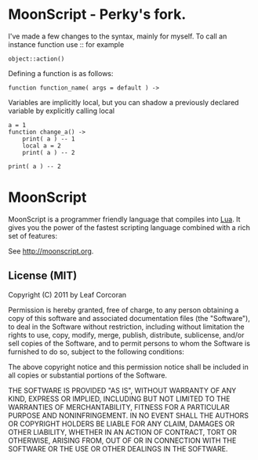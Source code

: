 # MoonScript - Perky's fork.
I've made a few changes to the syntax, mainly for myself.
To call an instance function use :: for example

	object::action()


Defining a function is as follows:

	function function_name( args = default ) ->


Variables are implicitly local, but you can shadow a previously declared variable by
explicitly calling local

	a = 1
	function change_a() ->
		print( a ) -- 1
		local a = 2
		print( a ) -- 2
		
	print( a ) -- 2



# MoonScript

MoonScript is a programmer friendly language that compiles into
[Lua](http://www.lua.org/).  It gives you the power of the fastest scripting
language combined with a rich set of features:

See <http://moonscript.org>.


## License (MIT)

Copyright (C) 2011 by Leaf Corcoran

Permission is hereby granted, free of charge, to any person obtaining a copy
of this software and associated documentation files (the "Software"), to deal
in the Software without restriction, including without limitation the rights
to use, copy, modify, merge, publish, distribute, sublicense, and/or sell
copies of the Software, and to permit persons to whom the Software is
furnished to do so, subject to the following conditions:

The above copyright notice and this permission notice shall be included in
all copies or substantial portions of the Software.

THE SOFTWARE IS PROVIDED "AS IS", WITHOUT WARRANTY OF ANY KIND, EXPRESS OR
IMPLIED, INCLUDING BUT NOT LIMITED TO THE WARRANTIES OF MERCHANTABILITY,
FITNESS FOR A PARTICULAR PURPOSE AND NONINFRINGEMENT. IN NO EVENT SHALL THE
AUTHORS OR COPYRIGHT HOLDERS BE LIABLE FOR ANY CLAIM, DAMAGES OR OTHER
LIABILITY, WHETHER IN AN ACTION OF CONTRACT, TORT OR OTHERWISE, ARISING FROM,
OUT OF OR IN CONNECTION WITH THE SOFTWARE OR THE USE OR OTHER DEALINGS IN
THE SOFTWARE.